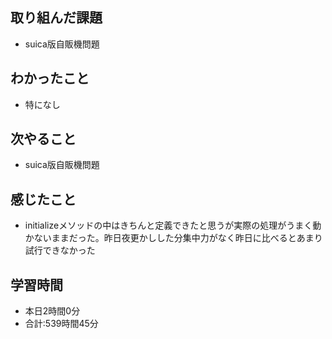 ## 取り組んだ課題
- suica版自販機問題
## わかったこと
-  特になし
## 次やること
- suica版自販機問題
## 感じたこと
- initializeメソッドの中はきちんと定義できたと思うが実際の処理がうまく動かないままだった。昨日夜更かしした分集中力がなく昨日に比べるとあまり試行できなかった
## 学習時間
- 本日2時間0分<br>
- 合計:539時間45分
